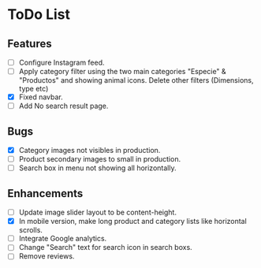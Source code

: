 # ToDo List

## Features
- [ ] Configure Instagram feed.
- [ ] Apply category filter using the two main categories "Especie" & "Productos" and showing animal icons. Delete other filters (Dimensions, type etc)
- [X] Fixed navbar.
- [ ] Add No search result page.

## Bugs
- [X] Category images not visibles in production.
- [ ] Product secondary images to small in production.
- [ ] Search box in menu not showing all horizontally.

## Enhancements
- [ ] Update image slider layout to be content-height.
- [X] In mobile version, make long product and category lists like horizontal scrolls.
- [ ] Integrate Google analytics.
- [ ] Change "Search" text for search icon in search boxs.
- [ ] Remove reviews.